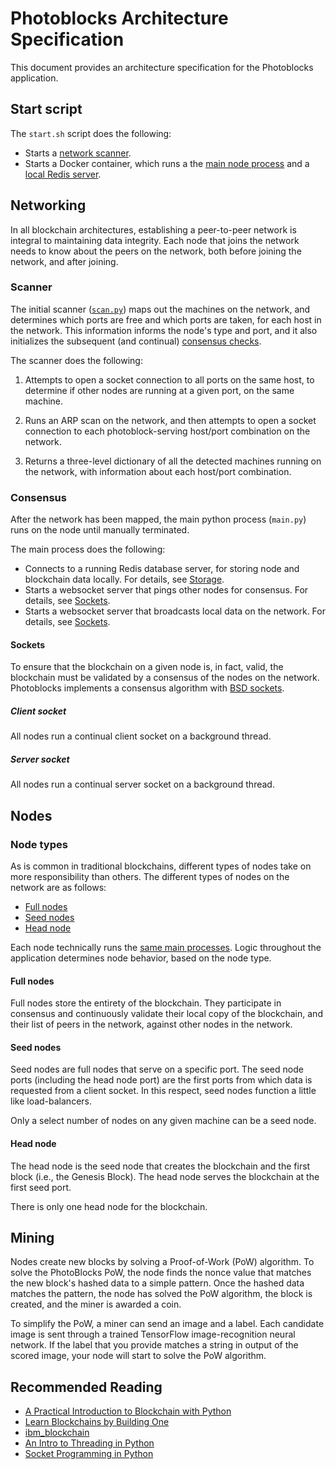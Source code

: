 # Photoblocks Architecture Specification

This document provides an architecture specification for the Photoblocks application.

## Start script

The `start.sh` script does the following:

- Starts a [network scanner](#scanner).
- Starts a Docker container, which runs a the [main node process](#main-process) and a [local Redis server](#local-database).

## Networking

In all blockchain architectures, establishing a peer-to-peer network is integral to maintaining data integrity. Each node that joins the network needs to know about the peers on the network, both before joining the network, and after joining. 

### Scanner

The initial scanner ([`scan.py`](../scan.py)) maps out the machines on the network, and determines which ports are free and which ports are taken, for each host in the network. This information informs the node's type and port, and it also initializes the subsequent (and continual) [consensus checks](#consensus).

The scanner does the following:

1. Attempts to open a socket connection to all ports on the same host, to determine if other nodes are running at a given port, on the same machine.

2. Runs an ARP scan on the network, and then attempts to open a socket connection to each photoblock-serving host/port combination on the network.

3. Returns a three-level dictionary of all the detected machines running on the network, with information about each host/port combination.

### Consensus

After the network has been mapped, the main python process (`main.py`) runs on the node until manually terminated.

The main process does the following:

- Connects to a running Redis database server, for storing node and blockchain data locally. For details, see [Storage](#storage).
- Starts a websocket server that pings other nodes for consensus. For details, see [Sockets](#sockets).
- Starts a websocket server that broadcasts local data on the network. For details, see [Sockets](#sockets).

#### Sockets

To ensure that the blockchain on a given node is, in fact, valid, the blockchain must be validated by a consensus of the nodes on the network. Photoblocks implements a consensus algorithm with [BSD sockets](https://docs.python.org/3/library/socket.html).

##### Client socket

All nodes run a continual client socket on a background thread. 

##### Server socket

All nodes run a continual server socket on a background thread. 

## Nodes

### Node types

As is common in traditional blockchains, different types of nodes take on more responsibility than others. The different types of nodes on the network are as follows:

- [Full nodes](#full-nodes)
- [Seed nodes](#seed-nodes)
- [Head node](#head-node)

Each node technically runs the [same main processes](#main-process). Logic throughout the application determines node behavior, based on the node type.

#### Full nodes

Full nodes store the entirety of the blockchain. They participate in consensus and continuously validate their local copy of the blockchain, and their list of peers in the network, against other nodes in the network. 

#### Seed nodes

Seed nodes are full nodes that serve on a specific port. The seed node ports (including the head node port) are the first ports from which data is requested from a client socket. In this respect, seed nodes function a little like load-balancers. 

Only a select number of nodes on any given machine can be a seed node.

#### Head node

The head node is the seed node that creates the blockchain and the first block (i.e., the Genesis Block). The head node serves the blockchain at the first seed port. 

There is only one head node for the blockchain.

## Mining 

Nodes create new blocks by solving a Proof-of-Work (PoW) algorithm. To solve the PhotoBlocks PoW, the node finds the nonce value that matches the new block's hashed data to a simple pattern. Once the hashed data matches the pattern, the node has solved the PoW algorithm, the block is created, and the miner is awarded a coin.

To simplify the PoW, a miner can send an image and a label. Each candidate image is sent through a trained TensorFlow image-recognition neural network. If the label that you provide matches a string in output of the scored image, your node will start to solve the PoW algorithm. 


<!-- 
## Registration

There are two types of accounts in PhotoBlocks: *Trader* and *Miner*.
Traders can only trade, and miners can trade and mine.

### *Trader*
To register as a trader, navigate to the "Users" page of the PhotoBlocks web interface. After you fill out some forms, you'll be given a public and private key. Your name and public key are
visible to the public. Keep the private key private.

### *Miner*
To mine blocks, you need to register your node. To register a node, navigate to the "Nodes" page, and fill out the forms.

## Mining
To start mining blocks on a node, navigate to the "Mine" page of the PhotoBlocks web interface. You'll be asked to provide the 
following:
* The miner's public key
* The node's ID
* A candidate image to be placed in the candidate block
* A label for the candidate image
* A label for the image on the last block in the chain
 
## Trading
To start trading coins, navigate to the "Trade" page of the PhotoBlocks web interface. You'll be asked to provide the following:
* The sender's private and public key
* The recipient's public key
* The quantity of coins to trade
 
After you confirm a transaction, the transaction data is added to the transaction buffer on the blockchain. When a new 
block is mined, valid transactions are moved from the buffer to the block.
-->

## Recommended Reading

* [A Practical Introduction to Blockchain with Python](http://adilmoujahid.com/posts/2018)
* [Learn Blockchains by Building One](https://hackernoon.com/learn-blockchains-by-building-one-117428612f46)
* [ibm_blockchain](https://github.com/satwikkansal/ibm_blockchain)
* [An Intro to Threading in Python](https://realpython.com/intro-to-python-threading/)
* [Socket Programming in Python](https://realpython.com/python-sockets/)

